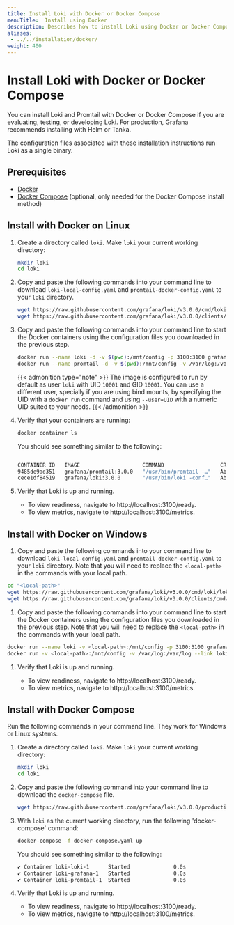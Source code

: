 ```yaml
---
title: Install Loki with Docker or Docker Compose
menuTitle:  Install using Docker
description: Describes how to install Loki using Docker or Docker Compose
aliases: 
 - ../../installation/docker/
weight: 400
---
```

# Install Loki with Docker or Docker Compose

You can install Loki and Promtail with Docker or Docker Compose if you are evaluating, testing, or developing Loki.
For production, Grafana recommends installing with Helm or Tanka.

The configuration files associated with these installation instructions run Loki as a single binary.

## Prerequisites

- [Docker](https://docs.docker.com/install)
- [Docker Compose](https://docs.docker.com/compose/install) (optional, only needed for the Docker Compose install method)

## Install with Docker on Linux

1. Create a directory called `loki`. Make `loki` your current working directory:

    ```bash
    mkdir loki
    cd loki
    ```

1. Copy and paste the following commands into your command line to download `loki-local-config.yaml` and `promtail-docker-config.yaml` to your `loki` directory.

    ```bash
    wget https://raw.githubusercontent.com/grafana/loki/v3.0.0/cmd/loki/loki-local-config.yaml -O loki-config.yaml
    wget https://raw.githubusercontent.com/grafana/loki/v3.0.0/clients/cmd/promtail/promtail-docker-config.yaml -O promtail-config.yaml
    ```

1. Copy and paste the following commands into your command line to start the Docker containers using the configuration files you downloaded in the previous step.

    ```bash
    docker run --name loki -d -v $(pwd):/mnt/config -p 3100:3100 grafana/loki:3.0.0 -config.file=/mnt/config/loki-config.yaml
    docker run --name promtail -d -v $(pwd):/mnt/config -v /var/log:/var/log --link loki grafana/promtail:3.0.0 -config.file=/mnt/config/promtail-config.yaml
    ```

    {{< admonition type="note" >}}
    The image is configured to run by default as user `loki` with  UID `10001` and GID `10001`. You can use a different user, specially if you are using bind mounts, by specifying the UID with a `docker run` command and using `--user=UID` with a numeric UID suited to your needs.
    {{< /admonition >}}

1. Verify that your containers are running:

    ```bash
    docker container ls
    ```

    You should see something similar to the following:

    ```bash

    CONTAINER ID   IMAGE                    COMMAND                  CREATED              STATUS              PORTS                                       NAMES
    9485de9ad351   grafana/promtail:3.0.0   "/usr/bin/promtail -…"   About a minute ago   Up About a minute                                               promtail
    cece1df84519   grafana/loki:3.0.0       "/usr/bin/loki -conf…"   About a minute ago   Up About a minute   0.0.0.0:3100->3100/tcp, :::3100->3100/tcp   loki
    ```

1. Verify that Loki is up and running.

    - To view readiness, navigate to http://localhost:3100/ready.
    - To view metrics, navigate to http://localhost:3100/metrics.

## Install with Docker on Windows

1. Copy and paste the following commands into your command line to download `loki-local-config.yaml` and `promtail-docker-config.yaml` to your `loki` directory. Note that you will need to replace the `<local-path>` in the commands with your local path.

```bash
cd "<local-path>"
wget https://raw.githubusercontent.com/grafana/loki/v3.0.0/cmd/loki/loki-local-config.yaml -O loki-config.yaml
wget https://raw.githubusercontent.com/grafana/loki/v3.0.0/clients/cmd/promtail/promtail-docker-config.yaml -O promtail-config.yaml
```

1. Copy and paste the following commands into your command line to start the Docker containers using the configuration files you downloaded in the previous step. Note that you will need to replace the `<local-path>` in the commands with your local path.

```bash
docker run --name loki -v <local-path>:/mnt/config -p 3100:3100 grafana/loki:3.0.0 --config.file=/mnt/config/loki-config.yaml
docker run -v <local-path>:/mnt/config -v /var/log:/var/log --link loki grafana/promtail:3.0.0 --config.file=/mnt/config/promtail-config.yaml
```

1. Verify that Loki is up and running.

    - To view readiness, navigate to http://localhost:3100/ready.
    - To view metrics, navigate to http://localhost:3100/metrics.

## Install with Docker Compose

Run the following commands in your command line. They work for Windows or Linux systems.

1. Create a directory called `loki`. Make `loki` your current working directory:

    ```bash
    mkdir loki
    cd loki
    ```

1. Copy and paste the following command into your command line to download the `docker-compose` file.

    ```bash
    wget https://raw.githubusercontent.com/grafana/loki/v3.0.0/production/docker-compose.yaml -O docker-compose.yaml
    ```

1. With `loki` as the current working directory, run the following 'docker-compose` command:

    ```bash
    docker-compose -f docker-compose.yaml up
    ```

    You should see something similar to the following:

    ```bash
    ✔ Container loki-loki-1      Started              0.0s
    ✔ Container loki-grafana-1   Started              0.0s
    ✔ Container loki-promtail-1  Started              0.0s
    ```

1. Verify that Loki is up and running.

    - To view readiness, navigate to http://localhost:3100/ready.
    - To view metrics, navigate to http://localhost:3100/metrics.
